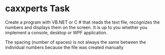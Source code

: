 # caxxperts Task


Create a program with VB.NET or C # that reads the text file, recognizes the numbers and displays them on the screen. It is up to you whether you implement a console,
desktop or WPF application.

The spacing (number of spaces) is not always the same between the individual numbers because the file was created manually
